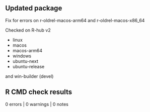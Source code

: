 ## Updated package

Fix for errors on r-oldrel-macos-arm64 and r-oldrel-macos-x86_64

Checked on R-hub v2 

- linux
- macos
- macos-arm64
- windows
- ubuntu-next
- ubuntu-release

and win-builder (devel)

## R CMD check results

0 errors | 0 warnings | 0 notes
